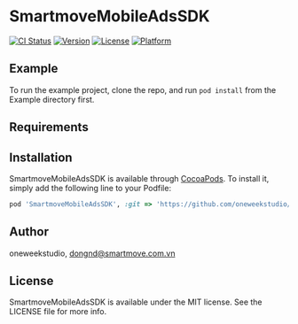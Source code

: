 # SmartmoveMobileAdsSDK

[![CI Status](https://img.shields.io/travis/oneweekstudio/SmartmoveMobileAdsSDK.svg?style=flat)](https://travis-ci.org/oneweekstudio/SmartmoveMobileAdsSDK)
[![Version](https://img.shields.io/cocoapods/v/SmartmoveMobileAdsSDK.svg?style=flat)](https://cocoapods.org/pods/SmartmoveMobileAdsSDK)
[![License](https://img.shields.io/cocoapods/l/SmartmoveMobileAdsSDK.svg?style=flat)](https://cocoapods.org/pods/SmartmoveMobileAdsSDK)
[![Platform](https://img.shields.io/cocoapods/p/SmartmoveMobileAdsSDK.svg?style=flat)](https://cocoapods.org/pods/SmartmoveMobileAdsSDK)

## Example

To run the example project, clone the repo, and run `pod install` from the Example directory first.

## Requirements

## Installation

SmartmoveMobileAdsSDK is available through [CocoaPods](https://cocoapods.org). To install
it, simply add the following line to your Podfile:

```ruby
pod 'SmartmoveMobileAdsSDK', :git => 'https://github.com/oneweekstudio/SmartmoveMobileAdsSDK.git', :branch => 'master'
```

## Author

oneweekstudio, dongnd@smartmove.com.vn

## License

SmartmoveMobileAdsSDK is available under the MIT license. See the LICENSE file for more info.
